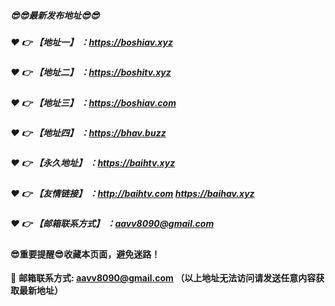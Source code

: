 ##### :sunglasses::sunglasses:最新发布地址:sunglasses::sunglasses:

##### :heart: :point_right: 【地址一】 ：https://boshiav.xyz

##### :heart: :point_right: 【地址二】 ：https://boshitv.xyz

##### :heart: :point_right: 【地址三】 ：https://boshiav.com

##### :heart: :point_right: 【地址四】 ：https://bhav.buzz

##### :heart: :point_right: 【永久地址】 ：https://baihtv.xyz

##### :heart: :point_right: 【友情链接】 ：http://baihtv.com  https://baihav.xyz

##### :heart: :point_right: 【邮箱联系方式】 ：aavv8090@gmail.com

#### :sunglasses:重要提醒:sunglasses:收藏本页面，避免迷路！


:e-mail: __邮箱联系方式: aavv8090@gmail.com （以上地址无法访问请发送任意内容获取最新地址）__
